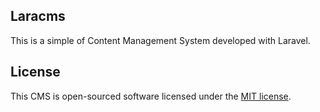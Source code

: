 ## Laracms
This is a simple of Content Management System developed with Laravel.

## License

This CMS is open-sourced software licensed under the [MIT license](https://opensource.org/licenses/MIT).
